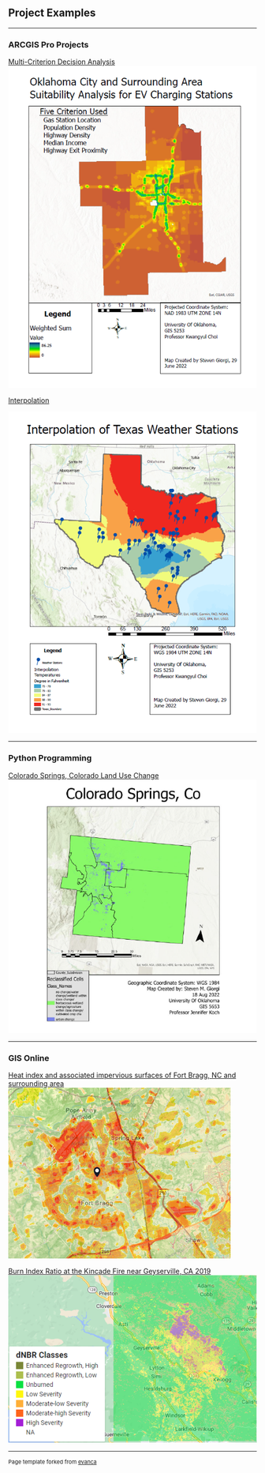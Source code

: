 ## Project Examples

---

### ARCGIS Pro Projects

[Multi-Criterion Decision Analysis](/pdf/SGiorgi_GIS5253_Lab4.pdf)
<img src="images/4.PNG?raw=true"/>


[Interpolation](/pdf/Interpolation1.pdf)

<img src="images/5.PNG?raw=true"/>

---

### Python Programming
[Colorado Springs, Colorado Land Use Change](/pdf/SGiorgi_GIS5653_Project.pdf)
<img src="images/6.PNG?raw=true"/>

---

### GIS Online
[Heat index and associated impervious surfaces of Fort Bragg, NC and surrounding area](https://uok.maps.arcgis.com/home/item.html?id=7044bd37602840a78c8af003bb9577c7)
<img src="images/bragg.PNG?raw=true"/>

[Burn Index Ratio at the Kincade Fire near Geyserville, CA 2019](https://code.earthengine.google.com/c664ae1ef2cd355d778c5ad00f231d7b)
<img src="images/kincade.PNG?raw=true"/>

---
<p style="font-size:11px">Page template forked from <a href="https://github.com/evanca/quick-portfolio">evanca</a></p>
<!-- Remove above link if you don't want to attibute -->
